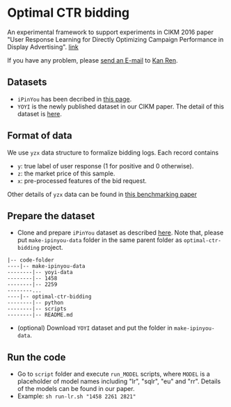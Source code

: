 # Optimal CTR bidding
An experimental framework to support experiments in CIKM 2016 paper "User Response Learning for Directly Optimizing Campaign Performance in Display Advertising". [link](TBD)

If you have any problem, please [send an E-mail](mailto:kren@apex.sjtu.edu.cn) to [Kan Ren](http://apex.sjtu.edu.cn/members/kren).

## Datasets
* `iPinYou` has been decribed in [this page](https://github.com/wnzhang/make-ipinyou-data).
* `YOYI` is the newly published dataset in our CIKM paper. The detail of this dataset is [here](http://apex.sjtu.edu.cn/datasets/7).

## Format of data
We use `yzx` data structure to formalize bidding logs.
Each record contains
* `y`: true label of user response (1 for positive and 0 otherwise).
* `z`: the market price of this sample.
* `x`: pre-processed features of the bid request.

Other details of `yzx` data can be found in [this benchmarking paper](http://arxiv.org/abs/1407.7073)

## Prepare the dataset
* Clone and prepare `iPinYou` dataset as described [here](https://github.com/wnzhang/make-ipinyou-data). Note that, please put `make-ipinyou-data` folder in the same parent folder as `optimal-ctr-bidding` project.
```
|-- code-folder
----|-- make-ipinyou-data
--------|-- yoyi-data
--------|-- 1458
--------|-- 2259
--------...
----|-- optimal-ctr-bidding
--------|-- python
--------|-- scripts
--------|-- README.md
```
* (optional) Download `YOYI` dataset and put the folder in `make-ipinyou-data`.

## Run the code
* Go to `script` folder and execute `run_MODEL` scripts, where `MODEL` is a placeholder of model names including "lr", "sqlr", "eu" and "rr". Details of the models can be found in our paper.
* Example: ```sh run-lr.sh "1458 2261 2821"```